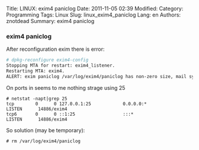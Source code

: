 Title: LINUX: exim4 paniclog
Date: 2011-11-05 02:39
Modified: 
Category: Programming
Tags: Linux
Slug: linux_exim4_paniclog
Lang: en
Authors: znotdead
Summary: exim4 paniclog

### exim4 paniclog

After reconfiguration exim there is error:
```bash
# dpkg-reconfigure exim4-config
Stopping MTA for restart: exim4_listener.
Restarting MTA: exim4.
ALERT: exim paniclog /var/log/exim4/paniclog has non-zero size, mail system possibly broken ... failed!
```
On ports in seems to me nothing strage using 25
```
# netstat -napt|grep 25
tcp        0      0 127.0.0.1:25            0.0.0.0:*               LISTEN      14886/exim4
tcp6       0      0 ::1:25                  :::*                    LISTEN      14886/exim4
```
So solution (may be temporary):
```
# rm /var/log/exim4/paniclog
```

